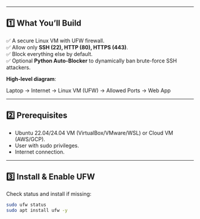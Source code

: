 
---

## 1️⃣ What You’ll Build

✅ A secure Linux VM with UFW firewall.  
✅ Allow only **SSH (22), HTTP (80), HTTPS (443)**.  
✅ Block everything else by default.  
✅ Optional **Python Auto-Blocker** to dynamically ban brute-force SSH attackers.  

**High-level diagram**:  

Laptop → Internet → Linux VM (UFW) → Allowed Ports → Web App

---

## 2️⃣ Prerequisites

- Ubuntu 22.04/24.04 VM (VirtualBox/VMware/WSL) or Cloud VM (AWS/GCP).  
- User with sudo privileges.  
- Internet connection.  

---

## 3️⃣ Install & Enable UFW

Check status and install if missing:
```bash
sudo ufw status
sudo apt install ufw -y
